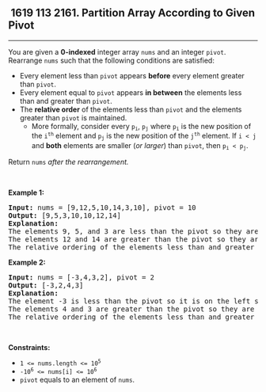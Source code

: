 <h2> 1619 113
2161. Partition Array According to Given Pivot</h2><hr><div><p>You are given a <strong>0-indexed</strong> integer array <code>nums</code> and an integer <code>pivot</code>. Rearrange <code>nums</code> such that the following conditions are satisfied:</p>

<ul>
	<li>Every element less than <code>pivot</code> appears <strong>before</strong> every element greater than <code>pivot</code>.</li>
	<li>Every element equal to <code>pivot</code> appears <strong>in between</strong> the elements less than and greater than <code>pivot</code>.</li>
	<li>The <strong>relative order</strong> of the elements less than <code>pivot</code> and the elements greater than <code>pivot</code> is maintained.
	<ul>
		<li>More formally, consider every <code>p<sub>i</sub></code>, <code>p<sub>j</sub></code> where <code>p<sub>i</sub></code> is the new position of the <code>i<sup>th</sup></code> element and <code>p<sub>j</sub></code> is the new position of the <code>j<sup>th</sup></code> element. If <code>i &lt; j</code> and <strong>both</strong> elements are smaller (<em>or larger</em>) than <code>pivot</code>, then <code>p<sub>i</sub> &lt; p<sub>j</sub></code>.</li>
	</ul>
	</li>
</ul>

<p>Return <code>nums</code><em> after the rearrangement.</em></p>

<p>&nbsp;</p>
<p><strong class="example">Example 1:</strong></p>

<pre><strong>Input:</strong> nums = [9,12,5,10,14,3,10], pivot = 10
<strong>Output:</strong> [9,5,3,10,10,12,14]
<strong>Explanation:</strong> 
The elements 9, 5, and 3 are less than the pivot so they are on the left side of the array.
The elements 12 and 14 are greater than the pivot so they are on the right side of the array.
The relative ordering of the elements less than and greater than pivot is also maintained. [9, 5, 3] and [12, 14] are the respective orderings.
</pre>

<p><strong class="example">Example 2:</strong></p>

<pre><strong>Input:</strong> nums = [-3,4,3,2], pivot = 2
<strong>Output:</strong> [-3,2,4,3]
<strong>Explanation:</strong> 
The element -3 is less than the pivot so it is on the left side of the array.
The elements 4 and 3 are greater than the pivot so they are on the right side of the array.
The relative ordering of the elements less than and greater than pivot is also maintained. [-3] and [4, 3] are the respective orderings.
</pre>

<p>&nbsp;</p>
<p><strong>Constraints:</strong></p>

<ul>
	<li><code>1 &lt;= nums.length &lt;= 10<sup>5</sup></code></li>
	<li><code>-10<sup>6</sup> &lt;= nums[i] &lt;= 10<sup>6</sup></code></li>
	<li><code>pivot</code> equals to an element of <code>nums</code>.</li>
</ul>
</div>